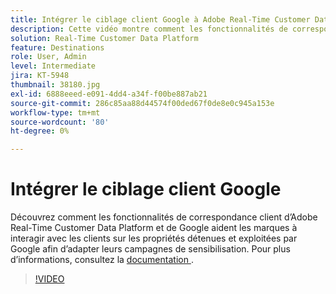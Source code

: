 ```yaml
---
title: Intégrer le ciblage client Google à Adobe Real-Time Customer Data Platform
description: Cette vidéo montre comment les fonctionnalités de correspondance client d’Adobe Real-Time Customer Data Platform et de Google aident les marques à interagir avec les clients sur les propriétés détenues et exploitées par Google afin d’adapter leurs campagnes de sensibilisation.
solution: Real-Time Customer Data Platform
feature: Destinations
role: User, Admin
level: Intermediate
jira: KT-5948
thumbnail: 38180.jpg
exl-id: 6888eeed-e091-4dd4-a34f-f00be887ab21
source-git-commit: 286c85aa88d44574f00ded67f0de8e0c945a153e
workflow-type: tm+mt
source-wordcount: '80'
ht-degree: 0%

---
```


# Intégrer le ciblage client Google

Découvrez comment les fonctionnalités de correspondance client d’Adobe Real-Time Customer Data Platform et de Google aident les marques à interagir avec les clients sur les propriétés détenues et exploitées par Google afin d’adapter leurs campagnes de sensibilisation. Pour plus d’informations, consultez la [ documentation ](https://experienceleague.adobe.com/docs/experience-platform/destinations/catalog/advertising/google-customer-match.html?lang=fr).

>[!VIDEO](https://video.tv.adobe.com/v/38180?learn=on&enablevpops)
